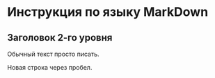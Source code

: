 # Инструкция по языку MarkDown

## Заголовок 2-го уровня

Обычный текст просто писать.

Новая строка через пробел.
